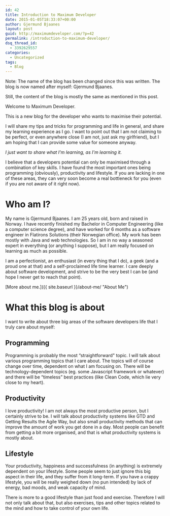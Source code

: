 ```yaml
---
id: 42
title: Introduction to Maximum Developer
date: 2015-01-05T18:33:07+00:00
author: Gjermund Bjaanes
layout: post
guid: http://maximumdeveloper.com/?p=42
permalink: /introduction-to-maximum-developer/
dsq_thread_id:
  - 3392629557
categories:
  - Uncategorized
tags:
  - Blog
---
```

Note: The name of the blog has been changed since this was written. The blog is now named after myself: Gjermund Bjaanes.

Still, the content of the blog is mostly the same as mentioned in this post.

<!--more-->
Welcome to Maximum Developer.

This is a new blog for the developer who wants to maximise their potential. 

I will share my tips and tricks for programming and life in general, and share my learning experience as I go. I want to point out that I am not claiming to be perfect, or even anywhere close (I am not, just ask my girlfriend), but I am hoping that I can provide some value for someone anyway.

_I just want to share what I'm learning, as I'm learning it._

I believe that a developers potential can only be maximised through a combination of key skills. I have found the most important ones being programming (obviously), productivity and lifestyle. If you are lacking in one of these areas, they can very soon become a real bottleneck for you (even if you are not aware of it right now).

# Who am I?

My name is Gjermund Bjaanes. I am 25 years old, born and raised in Norway. I have recently finished my Bachelor in Computer Engineering (like a computer science degree), and have worked for 6 months as a software engineer in Flatirons Solutions (their Norwegian office). My work has been mostly with Java and web technologies. So I am in no way a seasoned expert in everything (or anything I suppose), but I am really focused on learning as much as possible.

I am a perfectionist, an enthusiast (in every thing that I do), a geek (and a proud one at that) and a self-proclaimed life time learner. I care deeply about software development, and strive to be the very best I can be (and hope I never get to reach that point).

[More about me.]({{ site.baseurl }}/about-me/ "About Me")

# What this blog is about

I want to write about three big areas of the software developers life that I truly care about myself:

## Programming

Programming is probably the most “straightforward" topic. I will talk about various programming topics that I care about. The topics will of course change over time, dependent on what I am focusing on. There will be technology-dependent topics (eg. some Javascript framework or whatever) and there will be “timeless” best practices (like Clean Code, which lie very close to my heart).

## Productivity

I love productivity! I am not always the most productive person, but I certainly strive to be. I will talk about productivity systems like GTD and Getting Results the Agile Way, but also small productivity methods that can improve the amount of work you get done in a day. Most people can benefit from getting a bit more organised, and that is what productivity systems is mostly about.

## Lifestyle

Your productivity, happiness and successfulness (in anything) is extremely dependent on your lifestyle. Some people seem to just ignore this big aspect in their life, and they suffer from it long-term. If you have a crappy lifestyle, you will be really weighed down (no pun intended) by lack of energy, bad moods, and weak capacity of mind.

There is more to a good lifestyle than just food and exercise. Therefore I will not only talk about that, but also exercises, tips and other topics related to the mind and how to take control of your own life.
